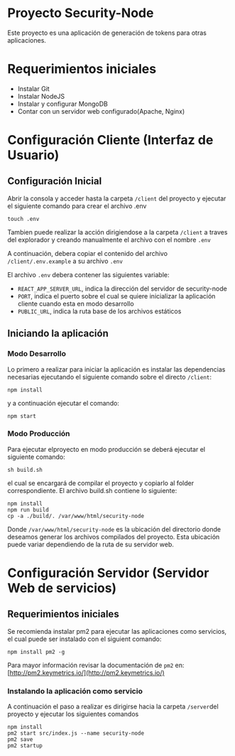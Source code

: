 
Proyecto Security-Node
========================================

Este proyecto es una aplicación de generación de tokens para otras aplicaciones.

# Requerimientos iniciales
- Instalar Git
- Instalar NodeJS
- Instalar y configurar MongoDB
- Contar con un servidor web configurado(Apache, Nginx)


# Configuración Cliente (Interfaz de Usuario)

## Configuración Inicial
Abrir la consola y acceder hasta la carpeta `/client` del proyecto y ejecutar el siguiente comando para crear el archivo .env
```
touch .env

```
Tambien puede realizar la acción dirigiendose a la carpeta `/client` a traves del explorador y creando manualmente el archivo con el nombre `.env`

A continuación, debera copiar el contenido del archivo `/client/.env.example` a su archivo `.env`

El archivo `.env` debera contener las siguientes variable:

- `REACT_APP_SERVER_URL`, indica la dirección del servidor de security-node
- `PORT`, indica el puerto sobre el cual se quiere inicializar la aplicación cliente cuando esta en modo desarrollo
- `PUBLIC_URL`, indica la ruta base de los archivos estáticos

## Iniciando la aplicación

### Modo Desarrollo
Lo primero a realizar para iniciar la aplicación es instalar las dependencias necesarias ejecutando el siguiente comando sobre el directo `/client`:
```
npm install

```
y a continuación ejecutar el comando:
```
npm start

```

### Modo Producción
Para ejecutar elproyecto en modo producción se deberá ejecutar el siguiente comando:
```
sh build.sh
```
el cual se encargará de compilar el proyecto y copiarlo al folder correspondiente. El archivo build.sh contiene lo siguiente:
```
npm install
npm run build
cp -a ./build/. /var/www/html/security-node
```
Donde `/var/www/html/security-node` es la ubicación del directorio donde deseamos generar los archivos compilados del proyecto. Esta ubicación puede variar dependiendo de la ruta de su servidor web.

# Configuración Servidor (Servidor Web de servicios)

## Requerimientos iniciales
Se recomienda instalar pm2 para ejecutar las aplicaciones como servicios, el cual puede ser instalado con el siguient comando:
```
npm install pm2 -g
```
Para mayor información revisar la documentación de `pm2` en: [http://pm2.keymetrics.io/](http://pm2.keymetrics.io/)

### Instalando la aplicación como servicio

A continuación el paso a realizar es dirigirse hacia la carpeta `/server`del proyecto y ejecutar los siguientes comandos

```
npm install
pm2 start src/index.js --name security-node
pm2 save
pm2 startup

```


